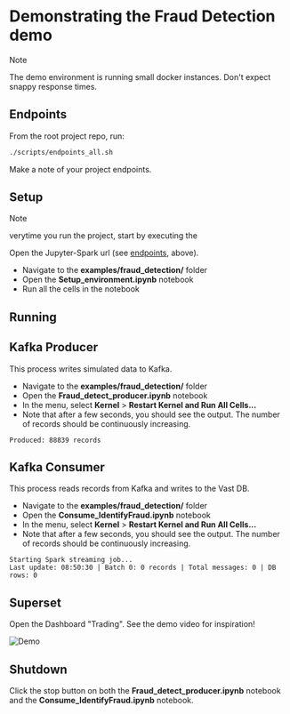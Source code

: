 # Demonstrating the Fraud Detection demo

> [!NOTE]
> The demo environment is running small docker instances.  Don't expect snappy response times.

## Endpoints

From the root project repo, run:

```bash
./scripts/endpoints_all.sh
```

Make a note of your project endpoints.

## Setup

> [!NOTE]
> verytime you run the project, start by executing the 

Open the Jupyter-Spark url (see [endpoints](#endpoints), above).

- Navigate to the **examples/fraud_detection/** folder
- Open the **Setup_environment.ipynb** notebook
- Run all the cells in the notebook

## Running

## Kafka Producer

This process writes simulated data to Kafka.

- Navigate to the **examples/fraud_detection/** folder
- Open the **Fraud_detect_producer.ipynb** notebook
- In the menu, select **Kernel** > **Restart Kernel and Run All Cells...**
- Note that after a few seconds, you should see the output.  The number of records should be continuously increasing.

```
Produced: 88839 records
```

## Kafka Consumer

This process reads records from Kafka and writes to the Vast DB.

- Navigate to the **examples/fraud_detection/** folder
- Open the **Consume_IdentifyFraud.ipynb** notebook
- In the menu, select **Kernel** > **Restart Kernel and Run All Cells...**
- Note that after a few seconds, you should see the output.  The number of records should be continuously increasing.

```
Starting Spark streaming job...
Last update: 08:50:30 | Batch 0: 0 records | Total messages: 0 | DB rows: 0   
```

## Superset

Open the Dashboard "Trading".  See the demo video for inspiration!

![Demo](https://media.githubusercontent.com/media/snowch/vast-docker-compose-examples/refs/heads/main/demos/fraud_detection/assets/VAST-Trading-Fraud-Demo2.gif)


## Shutdown

Click the stop button on both the **Fraud_detect_producer.ipynb** notebook and the **Consume_IdentifyFraud.ipynb** notebook.

